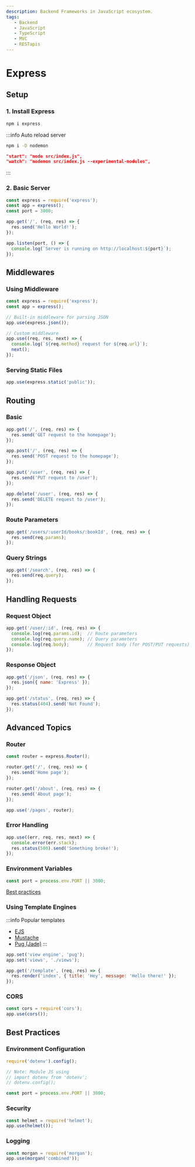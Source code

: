 ```yaml
---
description: Backend Frameworks in JavaScript ecosystem.
tags:
   - Backend
   - JavaScript
   - TypeScript
   - MVC
   - RESTapis
---
```


# Express

## Setup

### 1. Install Express

```bash
npm i express
```

:::info Auto reload server

```bash
npm i -D nodemon
```

```json
"start": "node src/index.js",
"watch": "nodemon src/index.js --experimental-modules",
```

:::

### 2. Basic Server

```js
const express = require('express');
const app = express();
const port = 3000;

app.get('/', (req, res) => {
  res.send('Hello World!');
});

app.listen(port, () => {
  console.log(`Server is running on http://localhost:${port}`);
});
```

## Middlewares

### Using Middleware

```js
const express = require('express');
const app = express();

// Built-in middleware for parsing JSON
app.use(express.json());

// Custom middleware
app.use((req, res, next) => {
  console.log(`${req.method} request for ${req.url}`);
  next();
});
```

### Serving Static Files

```js
app.use(express.static('public'));
```

## Routing

### Basic

```js
app.get('/', (req, res) => {
  res.send('GET request to the homepage');
});

app.post('/', (req, res) => {
  res.send('POST request to the homepage');
});

app.put('/user', (req, res) => {
  res.send('PUT request to /user');
});

app.delete('/user', (req, res) => {
  res.send('DELETE request to /user');
});
```

### Route Parameters

```js
app.get('/users/:userId/books/:bookId', (req, res) => {
  res.send(req.params);
});
```

### Query Strings

```js
app.get('/search', (req, res) => {
  res.send(req.query);
});
```

## Handling Requests

### Request Object

```js
app.get('/user/:id', (req, res) => {
  console.log(req.params.id);  // Route parameters
  console.log(req.query.name); // Query parameters
  console.log(req.body);       // Request body (for POST/PUT requests)
});
```

### Response Object

```js
app.get('/json', (req, res) => {
  res.json({ name: 'Express' });
});

app.get('/status', (req, res) => {
  res.status(404).send('Not Found');
});
```

## Advanced Topics

### Router

```js
const router = express.Router();

router.get('/', (req, res) => {
  res.send('Home page');
});

router.get('/about', (req, res) => {
  res.send('About page');
});

app.use('/pages', router);
```

### Error Handling

```js
app.use((err, req, res, next) => {
  console.error(err.stack);
  res.status(500).send('Something broke!');
});
```

### Environment Variables

```js
const port = process.env.PORT || 3000;
```

[Best practices](#environment-configuration)

### Using Template Engines

:::info Popular templates

- [EJS](../../fullstack/mvc/ejs.md)
- [Mustache](../../fullstack/mvc/mustache.md)
- [Pug (Jade)](../../fullstack/mvc/pug.md)
:::

```js
app.set('view engine', 'pug');
app.set('views', './views');

app.get('/template', (req, res) => {
  res.render('index', { title: 'Hey', message: 'Hello there!' });
});
```

### CORS

```js
const cors = require('cors');
app.use(cors());
```

## Best Practices

### Environment Configuration

   ```js
   require('dotenv').config();

   // Note: Module JS using
   // import dotenv from 'dotenv';
   // dotenv.config();

   const port = process.env.PORT || 3000;
   ```

### Security

   ```js
   const helmet = require('helmet');
   app.use(helmet());
   ```

### Logging

   ```js
   const morgan = require('morgan');
   app.use(morgan('combined'));
   ```
